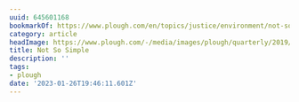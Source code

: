 ```yaml
---
uuid: 645601168
bookmarkOf: https://www.plough.com/en/topics/justice/environment/not-so-simple
category: article
headImage: https://www.plough.com/-/media/images/plough/quarterly/2019/21summercapitalism/21boyle/q21boyle268social.jpg?la=en
title: Not So Simple
description: ''
tags:
- plough
date: '2023-01-26T19:46:11.601Z'
---
```



